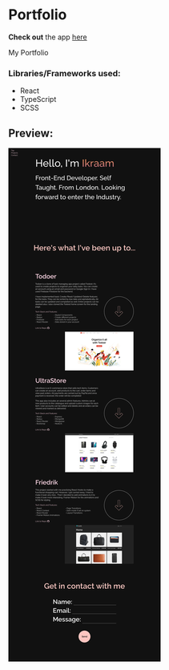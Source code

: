 # Portfolio

**Check out** the app [here](https://ikraam-portfolio.netlify.app/)

My Portfolio

### Libraries/Frameworks used:

- React
- TypeScript
- SCSS

## Preview:

![Preview](/preview.webp)
